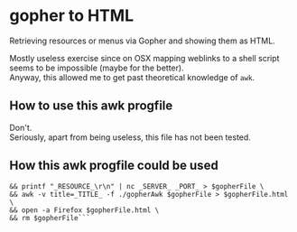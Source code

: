 # gopher to HTML

Retrieving resources or menus via Gopher and showing them as HTML.

Mostly useless exercise since on OSX mapping weblinks to a shell script seems to be impossible (maybe for the better).  
Anyway, this allowed me to get past theoretical knowledge of `awk`.


## How to use this awk progfile

Don't.  
Seriously, apart from being useless, this file has not been tested.


## How this awk progfile could be used

```gopherFile=$(mktemp /tmp/gopher2html.X) \
&& printf "_RESOURCE_\r\n" | nc _SERVER_ _PORT_ > $gopherFile \
&& awk -v title=_TITLE_ -f ./gopherAwk $gopherFile > $gopherFile.html \
&& open -a Firefox $gopherFile.html \
&& rm $gopherFile```
